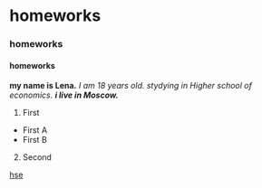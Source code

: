 # homeworks
### homeworks
#### homeworks
**my name is Lena.**
*I am 18 years old.*
_stydying in Higher school of economics._
***i live in Moscow.***
1. First
  + First A
  + First B
  2. Second

[hse](https://www.hse.ru/)
